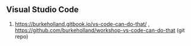 ## Visual Studio Code

1. https://burkeholland.gitbook.io/vs-code-can-do-that/ , https://github.com/burkeholland/workshop-vs-code-can-do-that (git repo)
